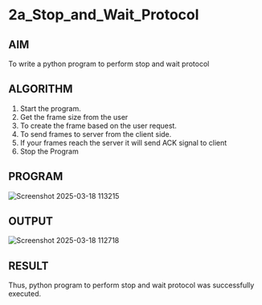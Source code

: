 # 2a_Stop_and_Wait_Protocol
## AIM 
To write a python program to perform stop and wait protocol
## ALGORITHM
1. Start the program.
2. Get the frame size from the user
3. To create the frame based on the user request.
4. To send frames to server from the client side.
5. If your frames reach the server it will send ACK signal to client
6. Stop the Program
## PROGRAM
![Screenshot 2025-03-18 113215](https://github.com/user-attachments/assets/95d670b0-6f41-467b-8ec7-26ce3377b80b)

## OUTPUT

![Screenshot 2025-03-18 112718](https://github.com/user-attachments/assets/ee087bcd-c4c1-423a-a975-7c7f9a903b96)


## RESULT
Thus, python program to perform stop and wait protocol was successfully executed.
